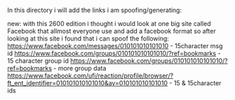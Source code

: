In this directory i will add the links i am spoofing/generating:

new:
with this 2600 edition i thought i would look at 
one big site called Facebook that allmost everyone use and add a facebook
format
so after looking at this site i found that i can spoof the following:
https://www.facebook.com/messages/010101010101010 - 15character msg id
https://www.facebook.com/groups/010101010101010/?ref=bookmarks - 15 character group id
https://www.facebook.com/groups/010101010101010/?ref=bookmarks - more group data
https://www.facebook.com/ufi/reaction/profile/browser/?ft_ent_identifier=010101010101010&av=010101010101010 - 15 & 15character ids




